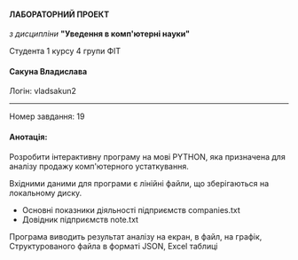 #### ЛАБОРАТОРНИЙ ПРОЕКТ
*з дисципліни* **"Уведення в комп'ютерні науки"**

Студента 1 курсу 4 групи ФІТ
#### Сакуна Владислава

Логін: vladsakun2

<hr/>

Номер завдання: 19
#### Анотація:
Розробити інтерактивну програму на мові PYTHON, яка призначена для аналізу продажу комп'ютерного устаткування.

Вхідними даними для програми є лінійні файли, що зберігаються на локальному диску.
- Основні показники діяльності підприємств companies.txt
- Довідник підприємств note.txt

Програма виводить результат аналізу на екран, в файл, на графік, Структурованого файла в форматі JSON, Excel таблиці



